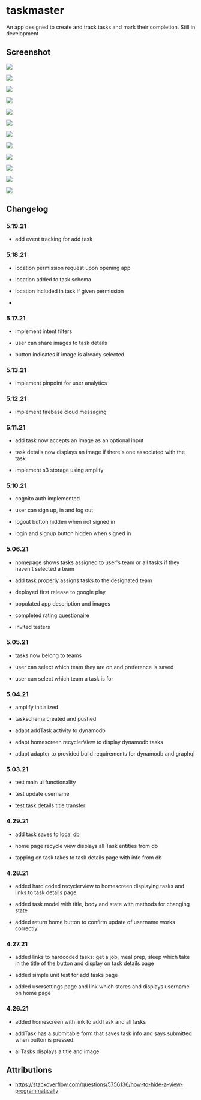 # taskmaster

An app designed to create and track tasks and mark their completion. Still in development

## Screenshot

![](screenshots/events2.png)

![](screenshots/location.png)

![](screenshots/sharetotask.png)

![](screenshots/events.png)

![](screenshots/taskdetails511.PNG)

![](screenshots/homescreen510.PNG)

![](screenshots/homescreen506.PNG)

![](screenshots/homescreen505.PNG)

![](screenshots/homescreen504.PNG)

![](screenshots/homescreen503.PNG)

![](screenshots/homescreen429.PNG)

![](screenshots/homescreen428.PNG)

## Changelog

### 5.19.21

- add event tracking for add task

### 5.18.21

- location permission request upon opening app

- location added to task schema

- location included in task if given permission

- 

### 5.17.21

- implement intent filters

- user can share images to task details

- button indicates if image is already selected

### 5.13.21

- implement pinpoint for user analytics

### 5.12.21

- implement firebase cloud messaging

### 5.11.21

- add task now accepts an image as an optional input

- task details now displays an image if there's one associated with the task

- implement s3 storage using amplify

### 5.10.21

- cognito auth implemented

- user can sign up, in and log out

- logout button hidden when not signed in

- login and signup button hidden when signed in

### 5.06.21

- homepage shows tasks assigned to user's team or all tasks if they haven't selected a team

- add task properly assigns tasks to the designated team

- deployed first release to google play

- populated app description and images

- completed rating questionaire

- invited testers

### 5.05.21

- tasks now belong to teams

- user can select which team they are on and preference is saved

- user can select which team a task is for

### 5.04.21

- amplify initialized

- taskschema created and pushed

- adapt addTask activity to dynamodb

- adapt homescreen recyclerView to display dynamodb tasks

- adapt adapter to provided build requirements for dynamodb and graphql

### 5.03.21

- test main ui functionality

- test update username

- test task details title transfer

### 4.29.21

- add task saves to local db

- home page recycle view displays all Task entities from db

- tapping on task takes to task details page with info from db


### 4.28.21

- added hard coded recyclerview to homescreen displaying tasks and links to task details page

- added task model with title, body and state with methods for changing state

- added return home button to confirm update of username works correctly

### 4.27.21

- added links to hardcoded tasks: get a job, meal prep, sleep which take in the title of the button and display on task details page

- added simple unit test for add tasks page

- added usersettings page and link which stores and displays username on home page

### 4.26.21

- added homescreen with link to addTask and allTasks

- addTask has a submitable form that saves task info and says submitted when button is pressed.

- allTasks displays a title and image



## Attributions

- https://stackoverflow.com/questions/5756136/how-to-hide-a-view-programmatically